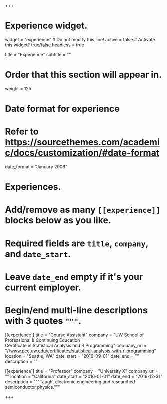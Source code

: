 +++
# Experience widget.
widget = "experience"  # Do not modify this line!
active = false  # Activate this widget? true/false
headless = true

title = "Experience"
subtitle = ""

# Order that this section will appear in.
weight = 125

# Date format for experience
#   Refer to https://sourcethemes.com/academic/docs/customization/#date-format
date_format = "January 2006"

# Experiences.
#   Add/remove as many `[[experience]]` blocks below as you like.
#   Required fields are `title`, `company`, and `date_start`.
#   Leave `date_end` empty if it's your current employer.
#   Begin/end multi-line descriptions with 3 quotes `"""`.
[[experience]]
  title = "Course Assistant"
  company = "UW School of Professional & Continuing Education<br>Certificate in Statistical Analysis and R Programming"
  company_url = "//www.pce.uw.edu/certificates/statistical-analysis-with-r-programming"
  location = "Seattle, WA"
  date_start = "2016-09-01"
  date_end = ""
  description = ""

[[experience]]
  title = "Professor"
  company = "University X"
  company_url = ""
  location = "California"
  date_start = "2016-01-01"
  date_end = "2016-12-31"
  description = """Taught electronic engineering and researched semiconductor physics."""

+++

